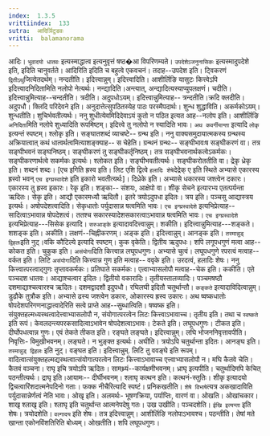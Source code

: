 ```yaml
---
index:  1.3.5
vrittiindex:  133
sutra:  आदिर्ञिटुडवः
vritti:  balamanorama 
---
```


आदिः। `भूवादयो धातवः` इत्यस्माद्धात्व इत्यनुवृत्तं षष्ठ�आ विपरिणम्यते। `उपदेशेऽजनुनासिकः` इत्यस्मादुपदेशे इति, इदिति चानुवर्तते। आदिरिति इदिति च बहुत्वे एकवचनं। तदाह--उपदेश इति। ट्विकरणं `द्वितीऽथु`जित्येतदर्थम्। नन्दतीति। इदित्त्वान्नुम्। इदित्त्वादिति। आशीर्लिङि यासुटः कित्त्वेऽपि इदित्त्वादनिदितामिति नलोपो नेत्यर्थः। नन्द्यादिति।अन्त्यात्, अन्द्यादित्यस्याप्युपलक्षणं। चदीति। इदित्त्वान्नुमित्याह--चन्दतीति। त्रदीति। अदुपधोऽयम्। इदित्त्वान्नुमित्याह-- त्रन्दतीति।क्रदि क्लदीति। अदुपधौ। क्लिदि परिदेवने इति। अनुदात्तेत्सुपठितस्येह पाठः परस्मैपदार्थः। शुन्ध शुद्धाविति। अकर्मकोऽयम्। शुन्धतीति। शुचिर्भवतीत्यर्थः। ननु शुधीत्येवमिदिदेवाऽयं कुतो न पठित इत्यत आह--नलोप इति। आशीर्लिङि `अनिदिता`मिति नलोपे शुध्यादिति रूपमिष्टम्। इदित्त्वे तु नलोपो न स्यादिति भावः। `अथ कवर्गीयान्ता` इत्यादि `लोकृ` इत्यन्तं स्पष्टम्। श्लोकृ इति। सङ्घातशब्दं व्याचष्टे-- ग्रन्थ इति। ननु वाक्यसमुदायात्मकस्य ग्रन्थस्य अक्रियात्वात् कथं धात्वर्थत्वमित्याशङ्क्याह-- स चेहेति। ग्रन्थनं ग्रन्थः-- सङ्घीभावःष सङ्घीकरणं वा। तत्र सङ्घीभवनं सङ्घनिष्ठम्। सङ्घीकरणं तु सङ्घीकर्तृनिष्ठम्। तत्र सङ्घीभवनार्थकत्वेऽकर्मकः। सङ्घीकरणार्थत्वे सकर्मकः इत्यर्थः। श्लोकत इति। सङ्घीभवतीत्यर्थः। सङ्घीकरोततीति वा। द्रेकृ ध्रेकृ इति। शब्दनं शब्दः। [एच इगिति ह्रस्व इति। लिट एशि द्वित्वे `हलादिः शेषे`देद्रेक् ए इति स्थिते अभ्यासे एकारस्य ह्रस्वो भवन् `एच इग्घ्रस्वादेशे` इति इकारो भवतीत्यर्थः]। दिध्रेके इति। अभ्यासे धकारस्य जश्त्वेन दकारः। एकारस्य तु ह्रस्व इकारः। रेकृ इति। शङ्का-- संशयः, आक्षेपो वा। शीकृ सेचने इत्यारभ्य एतत्पर्यन्ता ऋदितः। सेकृ इति। आद्यौ एकारमध्यौ ऋदितौ। इतरे त्रयोऽदुपधा इदितः। त्रय इति। पञ्चसु आद्यास्त्रय इत्यर्थः। अषोपदेशत्वादिति। सेकृधातोः पर्युदासान्न षत्वमिति भावः। `एच इग्घ्रस्वादेशे` इत्यभिप्रेत्याह-- सादित्वाऽभावान्न षोपदेशत्वं। ततश्च सकारस्यादेशसकारत्वाऽभावान्न षत्वमिति भावः। `एच इग्घ्रस्वादेशे` इत्यभिप्रेत्याह---सिसेक इत्यादि। `सरुआङ्के` इत्यादावदित्त्वान्नुम्। शकीति। इदित्त्वान्नुमित्याह---शङ्कते। शशङ्क इति। अकीति। लक्षणं--चिह्नीकरणम्। अङ्क इति। इदित्त्वान्नुम्। आनङ्क इति। `तस्मान्नुड् द्विहलः`इति नुट्।वकि कौटिल्ये इत्यादि स्पष्टम्। कुक वृकेति। द्वितीय ऋदुपधः। शपि लगूपधगुणं मत्वा आह-- कोकत इति। चुकुक इति। `असंयोगा`दिति कित्त्वान्न लघूपधगुणः। अभ्यासे चुत्वं। लघूपधगुणे रपरत्वं मत्वाह-- वर्कत इति। लिटि `असंयोगा`दिति कित्त्वान्न गुण इति मत्वाह-- ववृके इति। उरदत्वं, हलादिः शेषः। ननु कित्त्वात्परत्वाद्गुणः तृप्तावकर्मकः। प्रतिघाते सकर्मकः। एत्वाभ्यासलोपौ मत्वाह--चेक इति। ककीति। एते पञ्चदश धातवः। आद्याश्चत्वार इदितः। द्वितीयो वकारादिः। तृतीयस्तालव्यादिः। पञ्चमषष्ठौ दशमाद्याश्चत्वारश्च ऋदितः। दशमद्वादशौ इदुपधौ। रघिलघी इदितौ चतुर्थान्तौ। `कङ्कते` इत्यादाविदित्वान्नुम्। डुढौके तुत्रौक इति। अभ्यासे ढस्य जश्त्वेन डकारः, ओकारस्य ह्रस्व उकारः। अथ ष्वष्कधातोः षोपदेशपरिगणनाद्धात्वादेरिति सत्वे प्राप्ते आह--सुब्धात्विति। षष्वष्क इति। संयुक्तहल्मध्यस्थत्वादेत्त्वाभ्यासलोपौ न, संयोगात्परत्वेन लिटः कित्त्वाऽभावाच्च। तृतीय इति। तथा च `स्वष्कते` इति रूपं। केवलदन्त्यपरकसादित्वाऽभावेन षोपदेशत्वाऽभावः। टेकते इति। लघूपधगुणः। टीकत इति। दीर्घोपधत्वान्न गुणः। एवं तेकते तीकत इति। रङ्घते लङ्घते। इदित्त्वान्नुम्। लघि भोजननिवृत्तावपीति। निवृत्तिः- विमुखीभवनम्। लङ्घते। न भुङ्क्त इत्यर्थः। अघीति। त्रयोऽपि चतुर्थान्ता इदितः। आनङ्घ इति। `तस्मान्नुड् द्विहलः` इति नुट्। वङ्घत इति। इदित्त्वान्नुम्. लिटि तु ववङ्घे इति रूपम्। वादित्वात्संयुक्तहल्मद्यस्थत्वात्संयोगात्परत्वेन लिटः कित्त्वाऽभावाच्च एत्त्वाभ्यासलोपौ न। मघि कैतवे चेति। कैतवं वञ्चना। राघृ इचि त्रयोऽपि ऋदितः। सामथ्र्यं--कार्यक्षमीभवनम्। ध्राघृ इत्यपीति। चतुर्थादिमपि केचित् पठन्तीत्यर्थः। द्राघृ इति।आयामः-- दीर्घीभवनम्। श्लाघृ कत्थन इति। कत्थनं-स्तुतिः। शीकृ इत्यादयो द्विचत्वारिंशदात्मनेपदिनो गताः। फक्क नीचैरित्यादि स्पष्टं। प्रनिकखतीति। `शेषे विभाषे`त्यत्र अकखादाविति पर्युदासान्नेर्णत्वं नेति भावः। ओखृ इति। अलमर्थः- भूषणक्रिया, पर्याप्तिः, वारणं वा। ओखति। ओखांचकार।शाखृ श्लाखृ इति। श्लाघृ इति चतुर्थान्त आत्मनेपदेषु गतः। उख उखीति। पञ्चदशेति। `ईखि इत्यन्ता` इति शेषः। त्रयोदशेति। `वल्गादय` इति शेषः। तत्र इदित्त्वान्नुम्। आशीर्लिङि नलोपाऽभावश्च। पठन्तीति। तेषां मते खान्ता एकोनविंशतिरिति बोध्यम्। ओखतीति। शपि लघूपधगुणः। 

